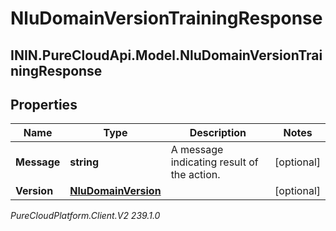 # NluDomainVersionTrainingResponse

## ININ.PureCloudApi.Model.NluDomainVersionTrainingResponse

## Properties

|Name | Type | Description | Notes|
|------------ | ------------- | ------------- | -------------|
| **Message** | **string** | A message indicating result of the action. | [optional] |
| **Version** | [**NluDomainVersion**](NluDomainVersion) |  | [optional] |



_PureCloudPlatform.Client.V2 239.1.0_
